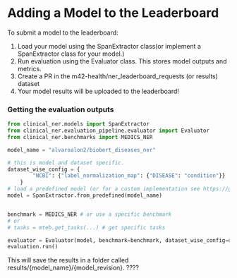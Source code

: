 # Adding a Model to the Leaderboard

To submit a model to the leaderboard:
1. Load your model using the SpanExtractor class(or implement a SpanExtractor class for your model.)
2. Run evaluation using the Evaluator class. This stores model outputs and metrics.
3. Create a PR in the m42-health/ner_leaderboard_requests (or results) dataset 
4. Your model results will be uploaded to the leaderboard!

### Getting the evaluation outputs

```python
from clinical_ner.models import SpanExtractor
from clinical_ner.evaluation_pipeline.evaluator import Evaluator
from clinical_ner.benchmarks import MEDICS_NER

model_name = "alvaroalon2/biobert_diseases_ner"

# this is model and dataset specific.
dataset_wise_config = {
        "NCBI": {"label_normalization_map": {"DISEASE": "condition"}}
    }
# load a predefined model (or for a custom implementation see https://github.com/WadoodAbdul/medics_ner/blob/main/docs/custom_model_implementation.md)
model = SpanExtractor.from_predefined(model_name)


benchmark = MEDICS_NER # or use a specific benchmark
# or 
# tasks = mteb.get_tasks(...) # get specific tasks

evaluator = Evaluator(model, benchmark=benchmark, dataset_wise_config=dataset_wise_config)
evaluation.run()
```
This will save the results in a folder called results/{model_name}/{model_revision}. ????

### 



